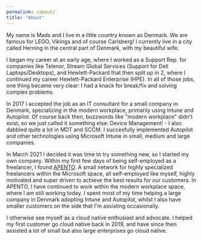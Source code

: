 ```yaml
---
permalink: /about/
title: "About"
---
```


My name is Mads and I live in a little country known as Denmark. We are famous for LEGO, Vikings and of course Carlsberg! I currently live in a city called Herning in the central part of Denmark, with my beautiful wife.

I began my career at an early age, where I worked as a Support Rep. for companies like Telenor, Stream Global Services (Support for Dell Laptops/Desktops), and Hewlett-Packard that then split up in 2, where I continued my career Hewlett-Packard Enterprise (HPE). In all of those jobs, one thing became very clear: I had a knack for break/fix and solving complex problems.

In 2017 I accepted the job as an IT consultant for a small company in Denmark, specializing in the modern workplace, primarily using Intune and Autopilot. Of course back then, buzzwords like "modern workplace" didn't exist, so we just called it something else: Device Management! - I also dabbled quite a lot in MDT and SCCM.
I succesfully implemented Autopilot and other technologies using Microsoft Intune in small, medium and large companies.

In March 2021 I decided it was time to try something new, so I started my own company. Within my first few days of being self-employed as a freelancer, I found [APENTO](https://www.apento.com). A small network for highly specialized freelancers within the Microsoft space, all self-employed like myself, highly motivated and super driven to achieve the best results for our customers. In APENTO, I have continued to work within the modern workplace space, where I am still working today. I spent most of my time helping a large company in Denmark adopting Intune and Autopilot, whilst I also have smaller customers on the side that I'm assisting occasionally. 

I otherwise see myself as a cloud native enthusiast and advocate. I helped my first customer go cloud native back in 2019, and have since then assisted a lot of small but also large enterprises go cloud native.